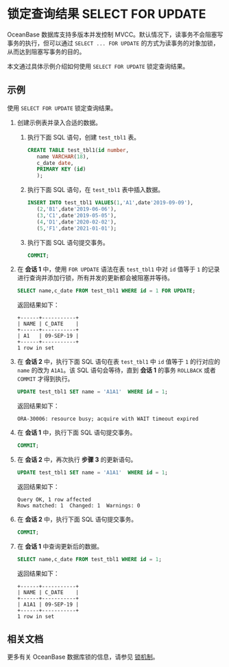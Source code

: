 # 锁定查询结果 SELECT FOR UPDATE

OceanBase 数据库支持多版本并发控制 MVCC。默认情况下，读事务不会阻塞写事务的执行，但可以通过 `SELECT ... FOR UPDATE` 的方式为读事务的对象加锁，从而达到阻塞写事务的目的。

本文通过具体示例介绍如何使用 `SELECT FOR UPDATE` 锁定查询结果。

## 示例

使用 `SELECT FOR UPDATE` 锁定查询结果。

1. 创建示例表并录入合适的数据。

   1. 执行下面 SQL 语句，创建 `test_tbl1` 表。

      ```sql
      CREATE TABLE test_tbl1(id number,
         name VARCHAR(18),
         c_date date,
         PRIMARY KEY (id)
         );
      ```

   2. 执行下面 SQL 语句，在 `test_tbl1` 表中插入数据。

      ```sql
      INSERT INTO test_tbl1 VALUES(1,'A1',date'2019-09-09'),
         (2,'B1',date'2019-06-06'),
         (3,'C1',date'2019-05-05'),
         (4,'D1',date'2020-02-02'),
         (5,'F1',date'2021-01-01');
      ```

   3. 执行下面 SQL 语句提交事务。

      ```sql
      COMMIT;
      ```

2. 在 **会话 1** 中，使用 `FOR UPDATE` 语法在表 `test_tbl1` 中对 `id` 值等于 `1` 的记录进行查询并添加行锁，所有并发的更新都会被阻塞并等待。

   ```sql
   SELECT name,c_date FROM test_tbl1 WHERE id = 1 FOR UPDATE;
   ```

   返回结果如下：

   ```shell
   +------+-----------+
   | NAME | C_DATE    |
   +------+-----------+
   | A1   | 09-SEP-19 |
   +------+-----------+
   1 row in set
   ```

3. 在 **会话 2** 中，执行下面 SQL 语句在表 `test_tbl1` 中 `id` 值等于 `1` 的行对应的 `name` 的改为 `A1A1`。该 SQL 语句会等待，直到 **会话 1** 的事务 `ROLLBACK` 或者 `COMMIT` 才得到执行。

   ```sql
   UPDATE test_tbl1 SET name = 'A1A1'  WHERE id = 1;
   ```

   返回结果如下：

   ```shell
   ORA-30006: resource busy; acquire with WAIT timeout expired
   ```

4. 在 **会话 1** 中，执行下面 SQL 语句提交事务。

   ```sql
   COMMIT;
   ```

5. 在 **会话 2** 中，再次执行 **步骤 3** 的更新语句。

   ```sql
   UPDATE test_tbl1 SET name = 'A1A1'  WHERE id = 1;
   ```

   返回结果如下：

   ```shell
   Query OK, 1 row affected
   Rows matched: 1  Changed: 1  Warnings: 0
   ```

6. 在 **会话 2** 中，执行下面 SQL 语句提交事务。

   ```sql
   COMMIT;
   ```

7. 在 **会话 1** 中查询更新后的数据。

   ```sql
   SELECT name,c_date FROM test_tbl1 WHERE id = 1;
   ```

   返回结果如下：

   ```shell
   +------+-----------+
   | NAME | C_DATE    |
   +------+-----------+
   | A1A1 | 09-SEP-19 |
   +------+-----------+
   1 row in set
   ```

## 相关文档

更多有关 OceanBase 数据库锁的信息，请参见 [锁机制](../../../../700.reference/100.oceanbase-database-concepts/800.transaction-management/200.transaction-concurrency-and-consistency/300.concurrency-control/200.lock-mechanism.md)。
